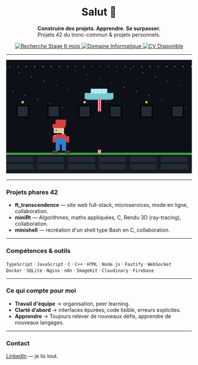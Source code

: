 <div align="center">

# Salut 👋

**Construire des projets. Apprendre. Se surpasser.**  
Projets 42 du tronc-commun & projets personnels.

<p align="center">
  <a href="https://www.linkedin.com/in/simon-barbé-b77792364">
    <img src="https://img.shields.io/badge/Recherche-Stage%206%20mois-brightgreen?style=for-the-badge&logo=rocket" alt="Recherche Stage 6 mois">
  </a>
  <a href="https://github.com/sbrbe">
    <img src="https://img.shields.io/badge/Domaine-Informatique-blue?style=for-the-badge&logo=codeforces" alt="Domaine Informatique">
  </a>
  <a href="https://tonlienverscv.com">
    <img src="https://img.shields.io/badge/CV-Disponible-orange?style=for-the-badge&logo=readme" alt="CV Disponible">
  </a>
</p>



</div>

---

<p align="center">
  <img src="./mario_ufo_loop.gif" alt="Mario-like UFO loop" width="720">
</p>

---

### Projets phares 42
- **ft_transcendence** — site web full-stack, microservices, mode en ligne, collaboration.  
- **miniRt** — Algorithmes, maths appliquées, C, Rendu 3D (ray-tracing), collaboration.  
- **minishell** — recréation d'un shell type Bash en C, collaboration.  

---

### Compétences & outils
`TypeScript` · `JavaScript` · `C` · `C++` · `HTML` · `Node.js` · `Fastify` · `WebSocket`  
`Docker` · `SQLite` · `Nginx` · `n8n` · `ImageKit` · `Cloudinary` · `Firebase`

---

### Ce qui compte pour moi
- **Travail d'équipe** → organisation, peer learning.  
- **Clarté d’abord** → interfaces épurées, code lisible, erreurs explicites.  
- **Apprendre** → Toujours relever de nouveaux défis, apprendre de nouveaux langages.

---

### Contact
[LinkedIn](https://www.linkedin.com/in/simon-barbé-b77792364) — je lis tout.

